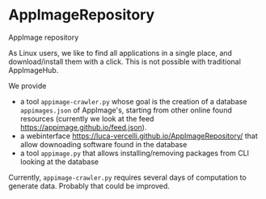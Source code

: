 # AppImageRepository
AppImage repository

As Linux users, we like to find all applications in a single place, and download/install them with a click.
This is not possible with traditional AppImageHub. 

We provide

* a tool `appimage-crawler.py` whose goal is the creation of a database `appimages.json` of AppImage's, starting from other online found resources (currently we look at the feed https://appimage.github.io/feed.json).
* a webinterface https://luca-vercelli.github.io/AppImageRepository/ that allow downoading software found in the database
* a tool `appimage.py` that allows installing/removing packages from CLI looking at the database

Currently, `appimage-crawler.py` requires several days of computation to generate data. Probably that could be improved.
